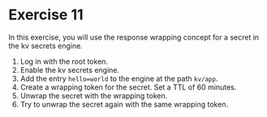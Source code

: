 # Exercise 11

In this exercise, you will use the response wrapping concept for a secret in the kv secrets engine.

1. Log in with the root token.
2. Enable the kv secrets engine.
3. Add the entry `hello=world` to the engine at the path `kv/app`.
4. Create a wrapping token for the secret. Set a TTL of 60 minutes.
5. Unwrap the secret with the wrapping token.
6. Try to unwrap the secret again with the same wrapping token.